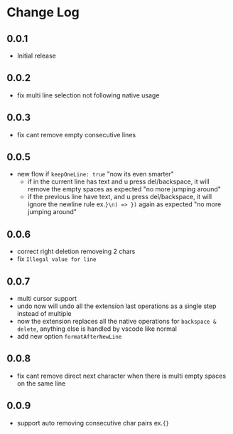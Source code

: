 # Change Log

## 0.0.1

- Initial release

## 0.0.2

- fix multi line selection not following native usage

## 0.0.3

- fix cant remove empty consecutive lines

## 0.0.5

- new flow if `keepOneLine: true` "now its even smarter"
    - if in the current line has text and u press del/backspace, it will remove the empty spaces as expected "no more jumping around"
    - if the previous line have text, and u press del/backspace, it will ignore the newline rule ex.`}\n) => })` again as expected "no more jumping around"

## 0.0.6

- correct right deletion removeing 2 chars
- fix `Illegal value for line`

## 0.0.7

- multi cursor support
- undo now will undo all the extension last operations as a single step instead of multiple
- now the extension replaces all the native operations for `backspace & delete`, anything else is handled by vscode like normal
- add new option `formatAfterNewLine`

## 0.0.8

- fix cant remove direct next character when there is multi empty spaces on the same line

## 0.0.9

- support auto removing consecutive char pairs ex.`{}`
